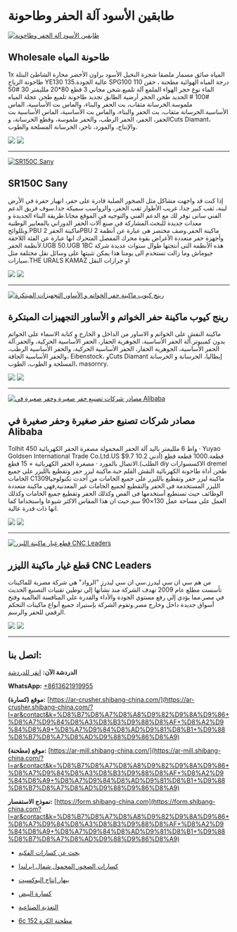 # طابقين الأسود آلة الحفر وطاحونة

<a href="https://swt.shibang-china.com/?l=ar&img&k=%D8%B7%D8%A7%D8%A8%D9%82%D9%8A%D9%86+%D8%A7%D9%84%D8%A3%D8%B3%D9%88%D8%AF+%D8%A2%D9%84%D8%A9+%D8%A7%D9%84%D8%AD%D9%81%D8%B1+%D9%88%D8%B7%D8%A7%D8%AD%D9%88%D9%86%D8%A9" target="_blank">![طابقين الأسود آلة الحفر وطاحونة](http://static.shibang-china.com/all-800x300/949.jpg)</a>

## Wholesale طاحونة المياه
1x المياه صائق مسمار ملصقا شجرة النخيل الأسود براون الأخضر محارة الشاطئ البتلة طاحونة الرياح YE130 135.عالية الجودة SPG100 110 درجة المياه الهوائية مطحنة ، حقن الماء نوع حجر الهواء الملمع آلة تلميع.شحن مجاني 3 قطع 80*20 ملليمتر 30 #50 #100 # الحديد طحن الحجر أرضية الطابق تجديد طاحونة تلميع طحن عجلة المياه ملموسة.الخرسانة مثقاب، بت الحفر والبناء، والماس بت الأساسية، الماس الأساسية.الخرسانة مثقاب، بت الحفر والبناء، والماس بت الأساسية، الماس الأساسية بت الحفر، الحفر، الحفر الرطب، والحفر ملموسة، وقطع الخرسانة، وCuts Diamant، والإنتاج، والمورد، تاجر، الخرسانة المسلحة والطوب.


<a href="https://whatsapp.shibangsoft.com/WhatsApp.php" target="_blank" title="WhatsApp">![](http://static.shibang-china.com/icon/whatsapp.png)</a> <a href="https://swt.shibang-china.com/?l=ar&icon&k=%D8%B7%D8%A7%D8%A8%D9%82%D9%8A%D9%86+%D8%A7%D9%84%D8%A3%D8%B3%D9%88%D8%AF+%D8%A2%D9%84%D8%A9+%D8%A7%D9%84%D8%AD%D9%81%D8%B1+%D9%88%D8%B7%D8%A7%D8%AD%D9%88%D9%86%D8%A9" target="_blank">![](http://static.shibang-china.com/icon/chat-ar.png)</a>

---

<a href="https://swt.shibang-china.com/?l=ar&img&k=%D8%B7%D8%A7%D8%A8%D9%82%D9%8A%D9%86+%D8%A7%D9%84%D8%A3%D8%B3%D9%88%D8%AF+%D8%A2%D9%84%D8%A9+%D8%A7%D9%84%D8%AD%D9%81%D8%B1+%D9%88%D8%B7%D8%A7%D8%AD%D9%88%D9%86%D8%A9" target="_blank">![SR150C Sany](http://static.shibang-china.com/all-800x300/228.jpg)</a>

## SR150C Sany
إذا كنت قد واجهت مشاكل مثل الصخور الصلبة قادرة على حفر، انهيار حفرة في الأرض لينة، ثقب كبير جدا، غريب الأطوار ثقب الحفر، والرواسب سميكة جدا.سوف فريق الدعم الفني سانى توفر لك مع الدعم الفني والتوجيه في الموقع مجانا.طريقة البناء الجديدة و معدات جديدة للبحث.المشاركة في صنع آلات الحفر الدوراني بالمعايير الوطنية وبللوائح.PBU 2 ماكينة الحفرPBU 2 ماكينة الحفر.وصف مختصر هى عبارة عن أنظمة وأجهزة حفر متعددة الأغراض بقوة محرك المفصل المتحرك انها عبارة عن الفئة اللاحقة لأنظمة الحفر.UGB 50.UGB 1ВС هذه الأنظمة التى أنتجتها طوال سنوات عديدة شركة جيوماش وما زالت تستخدم الى يومنا هذا يمكن تثبيتها على وسائل نقل مختلفة مثل سيارات.THE URALS KAMAZ او جرارات النقل


<a href="https://whatsapp.shibangsoft.com/WhatsApp.php" target="_blank" title="WhatsApp">![](http://static.shibang-china.com/icon/whatsapp.png)</a> <a href="https://swt.shibang-china.com/?l=ar&icon&k=%D8%B7%D8%A7%D8%A8%D9%82%D9%8A%D9%86+%D8%A7%D9%84%D8%A3%D8%B3%D9%88%D8%AF+%D8%A2%D9%84%D8%A9+%D8%A7%D9%84%D8%AD%D9%81%D8%B1+%D9%88%D8%B7%D8%A7%D8%AD%D9%88%D9%86%D8%A9" target="_blank">![](http://static.shibang-china.com/icon/chat-ar.png)</a>

---

<a href="https://swt.shibang-china.com/?l=ar&img&k=%D8%B7%D8%A7%D8%A8%D9%82%D9%8A%D9%86+%D8%A7%D9%84%D8%A3%D8%B3%D9%88%D8%AF+%D8%A2%D9%84%D8%A9+%D8%A7%D9%84%D8%AD%D9%81%D8%B1+%D9%88%D8%B7%D8%A7%D8%AD%D9%88%D9%86%D8%A9" target="_blank">![رينج كيوب ماكينة حفر الخواتم و الأساور التجهيزات المبتكرة](http://static.shibang-china.com/all-800x300/1354.jpg)</a>

## رينج كيوب ماكينة حفر الخواتم و الأساور التجهيزات المبتكرة
ماكينة النقش على الخواتم و الاساور من الداخل و الخارج و كتابة الاسماء على الخواتم بدون كمبيوتر.آلة الحفر الأساسية، الجوهرية الحفار، الحفر الأساسية الحركية، والحفر.آلة الحفر الأساسية، الجوهرية الحفار، الحفر الأساسية الحركية، والحفر الأساسية الرطب، والحفر الأساسية الجافة، Eibenstock، وCuts Diamant إيطاليا، الخرسانة و الخرسانة المسلحة و الطوب، الطوب، masornry.


<a href="https://whatsapp.shibangsoft.com/WhatsApp.php" target="_blank" title="WhatsApp">![](http://static.shibang-china.com/icon/whatsapp.png)</a> <a href="https://swt.shibang-china.com/?l=ar&icon&k=%D8%B7%D8%A7%D8%A8%D9%82%D9%8A%D9%86+%D8%A7%D9%84%D8%A3%D8%B3%D9%88%D8%AF+%D8%A2%D9%84%D8%A9+%D8%A7%D9%84%D8%AD%D9%81%D8%B1+%D9%88%D8%B7%D8%A7%D8%AD%D9%88%D9%86%D8%A9" target="_blank">![](http://static.shibang-china.com/icon/chat-ar.png)</a>

---

<a href="https://swt.shibang-china.com/?l=ar&img&k=%D8%B7%D8%A7%D8%A8%D9%82%D9%8A%D9%86+%D8%A7%D9%84%D8%A3%D8%B3%D9%88%D8%AF+%D8%A2%D9%84%D8%A9+%D8%A7%D9%84%D8%AD%D9%81%D8%B1+%D9%88%D8%B7%D8%A7%D8%AD%D9%88%D9%86%D8%A9" target="_blank">![مصادر شركات تصنيع حفر صغيرة وحفر صغيرة في Alibaba](http://static.shibang-china.com/all-800x300/777.jpg)</a>

## مصادر شركات تصنيع حفر صغيرة وحفر صغيرة في Alibaba
Tolhit 450 واط 6 ملليمتر باليد آلة الحفر المحمولة مصغرة الحفر الكهربائية &middot; Yuyao Goldsen International Trade Co.Ltd.US $9.7 10.2 قطعة.1000 قطعة قطع (أدني الطلب).الاتصال بالمورد &middot; مصغرة الحفر الكهربائية + 15 قطع diy الاكسسوارات dremel طحن أداة طاحونة الكهربائية النقش القلم حبة.ماكينة ليزر حفر وتقطيع بالليزر على جميع الخامات C1309ماكينة ليزر حفر وتقطيع بالليزر على جميع الخامات من أحدث تكنولوجيا الليزر المستخدمة فى الحفر والتقطيع لجميع الخامات غير المعدنية,فهى ماكينة متعددة الوظائف حيث تستطيع أستخدمها فى القص وكذلك الحفر وتقطيع جميع الخامات وكذلك العمل على مساحة عمل 130×90 سم.حيث ان هذا المقاس الاكثر شيوعا واستخداما كما انها ذات قدرة عالية.


<a href="https://whatsapp.shibangsoft.com/WhatsApp.php" target="_blank" title="WhatsApp">![](http://static.shibang-china.com/icon/whatsapp.png)</a> <a href="https://swt.shibang-china.com/?l=ar&icon&k=%D8%B7%D8%A7%D8%A8%D9%82%D9%8A%D9%86+%D8%A7%D9%84%D8%A3%D8%B3%D9%88%D8%AF+%D8%A2%D9%84%D8%A9+%D8%A7%D9%84%D8%AD%D9%81%D8%B1+%D9%88%D8%B7%D8%A7%D8%AD%D9%88%D9%86%D8%A9" target="_blank">![](http://static.shibang-china.com/icon/chat-ar.png)</a>

---

<a href="https://swt.shibang-china.com/?l=ar&img&k=%D8%B7%D8%A7%D8%A8%D9%82%D9%8A%D9%86+%D8%A7%D9%84%D8%A3%D8%B3%D9%88%D8%AF+%D8%A2%D9%84%D8%A9+%D8%A7%D9%84%D8%AD%D9%81%D8%B1+%D9%88%D8%B7%D8%A7%D8%AD%D9%88%D9%86%D8%A9" target="_blank">![قطع غيار ماكينة الليزر CNC Leaders](http://static.shibang-china.com/all-800x300/362.jpg)</a>

## قطع غيار ماكينة الليزر CNC Leaders
من هم سي ان سي ليدرز.سي ان سي ليدرز &quot;الرواد&quot; هي شركة مصرية للماكينات تأسست مطلع عام 2009 تهدف الشركة منذ نشأتها إلي توطين تقنيات التصنيع الحديث في مصر.مما يؤدي إلي رفع مستوي الجودة والأداء والقدرة علي المنافسة العالمية وفتح أسواق جديدة داخل وخارج مصر.وتقوم الشركة بإستيراد جميع أنواع ماكينات التحكم الرقمي للحفر والرسم.

<a href="https://whatsapp.shibangsoft.com/WhatsApp.php" target="_blank" title="WhatsApp">![](http://static.shibang-china.com/icon/whatsapp.png)</a> <a href="https://swt.shibang-china.com/?l=ar&icon&k=%D8%B7%D8%A7%D8%A8%D9%82%D9%8A%D9%86+%D8%A7%D9%84%D8%A3%D8%B3%D9%88%D8%AF+%D8%A2%D9%84%D8%A9+%D8%A7%D9%84%D8%AD%D9%81%D8%B1+%D9%88%D8%B7%D8%A7%D8%AD%D9%88%D9%86%D8%A9" target="_blank">![](http://static.shibang-china.com/icon/chat-ar.png)</a>

---
## اتصل بنا:

**الدردشة الآن:** [انقر للدردشة](https://swt.shibang-china.com?l=ar&contact&k=%D8%B7%D8%A7%D8%A8%D9%82%D9%8A%D9%86+%D8%A7%D9%84%D8%A3%D8%B3%D9%88%D8%AF+%D8%A2%D9%84%D8%A9+%D8%A7%D9%84%D8%AD%D9%81%D8%B1+%D9%88%D8%B7%D8%A7%D8%AD%D9%88%D9%86%D8%A9)

**WhatsApp:**  [+8613621919955](https://whatsapp.shibangsoft.com/WhatsApp.php)

**موقع (كسارة):** [https://ar-crusher.shibang-china.com/](https://ar-crusher.shibang-china.com/?l=ar&contact&k=%D8%B7%D8%A7%D8%A8%D9%82%D9%8A%D9%86+%D8%A7%D9%84%D8%A3%D8%B3%D9%88%D8%AF+%D8%A2%D9%84%D8%A9+%D8%A7%D9%84%D8%AD%D9%81%D8%B1+%D9%88%D8%B7%D8%A7%D8%AD%D9%88%D9%86%D8%A9)

**موقع (مطحنة):** [https://ar-mill.shibang-china.com/](https://ar-mill.shibang-china.com/?l=ar&contact&k=%D8%B7%D8%A7%D8%A8%D9%82%D9%8A%D9%86+%D8%A7%D9%84%D8%A3%D8%B3%D9%88%D8%AF+%D8%A2%D9%84%D8%A9+%D8%A7%D9%84%D8%AD%D9%81%D8%B1+%D9%88%D8%B7%D8%A7%D8%AD%D9%88%D9%86%D8%A9)

**نموذج الاستفسار:** [https://form.shibang-china.com](https://form.shibang-china.com?l=ar&contact&k=%D8%B7%D8%A7%D8%A8%D9%82%D9%8A%D9%86+%D8%A7%D9%84%D8%A3%D8%B3%D9%88%D8%AF+%D8%A2%D9%84%D8%A9+%D8%A7%D9%84%D8%AD%D9%81%D8%B1+%D9%88%D8%B7%D8%A7%D8%AD%D9%88%D9%86%D8%A9)

* [بحث عن كسارات الفكيه](../21/%D8%A8%D8%AD%D8%AB%20%D8%B9%D9%86%20%D9%83%D8%B3%D8%A7%D8%B1%D8%A7%D8%AA%20%D8%A7%D9%84%D9%81%D9%83%D9%8A%D9%87.md)

* [كسارات الصخور المحمول شمال ايرلندا](../24/%D9%83%D8%B3%D8%A7%D8%B1%D8%A7%D8%AA%20%D8%A7%D9%84%D8%B5%D8%AE%D9%88%D8%B1%20%D8%A7%D9%84%D9%85%D8%AD%D9%85%D9%88%D9%84%20%D8%B4%D9%85%D8%A7%D9%84%20%D8%A7%D9%8A%D8%B1%D9%84%D9%86%D8%AF%D8%A7.md)

* [بيهار إنتاج البوكسيت](../23/%D8%A8%D9%8A%D9%87%D8%A7%D8%B1%20%D8%A5%D9%86%D8%AA%D8%A7%D8%AC%20%D8%A7%D9%84%D8%A8%D9%88%D9%83%D8%B3%D9%8A%D8%AA.md)

* [كسارة البيض](../22/%D9%83%D8%B3%D8%A7%D8%B1%D8%A9%20%D8%A7%D9%84%D8%A8%D9%8A%D8%B6.md)

* [التغذية الصناعية](../22/%D8%A7%D9%84%D8%AA%D8%BA%D8%B0%D9%8A%D8%A9%20%D8%A7%D9%84%D8%B5%D9%86%D8%A7%D8%B9%D9%8A%D8%A9.md)

* [6c 152 مطحنة الكرة](../24/6c%20152%20%D9%85%D8%B7%D8%AD%D9%86%D8%A9%20%D8%A7%D9%84%D9%83%D8%B1%D8%A9.md)